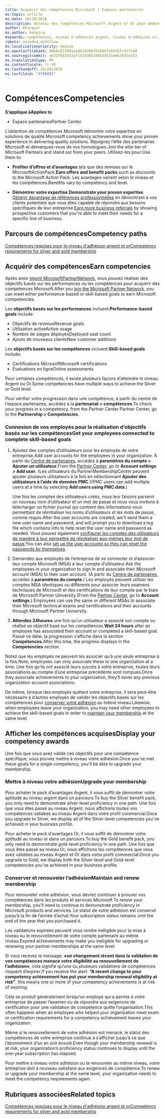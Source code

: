 ```yaml
---
title: Acquérir des compétences Microsoft | Espaces partenaires
ms.topic: article
ms.date: 10/29/2018
description: Obtenez des compétences Microsoft Argent et Or pour démontrer votre expertise en solutions de qualité dans un domaine d’activités spécialisé
author: KPacquer
ms.author: kenpacq
keywords: compétences, niveau d'adhésion argent, niveau d'adhésion or, mpn, MAPS, compétences, avantages, objectifs de performance, objectifs de compétence
robots: noindex,nofollow
ms.localizationpriority: medium
ms.openlocfilehash: 98b8c837001ee8b24288f658d6fe0355fc91fc40
ms.sourcegitcommit: ed22f6825d3af1d19385198b4d511e4b39d5e353
ms.translationtype: MT
ms.contentlocale: fr-FR
ms.lasthandoff: 10/29/2018
ms.locfileid: "5796892"
---
```

<!--
•   FWLink https://go.microsoft.com/fwlink/?linkid=851080 : top of page
•   FWLink https://go.microsoft.com/fwlink/?linkid=851281: top of page (duplicate)
•   FWLink https://go.microsoft.com/fwlink/?linkid=851079: Competencies (#attainment_paths)
•   FWLink https://go.microsoft.com/fwlink/?linkid=851081: Maintain and renew membership (#maintain_membership)
•   FWLink https://go.microsoft.com/fwlink/?linkid=851082: Get your employees connected to complete skill-based goals (#associating_achievements)
•   FWLink https://go.microsoft.com/fwlink/?linkid=851083 : Achievement overrides (#achievement_override)
•   FWLink: https://go.microsoft.com/fwlink/?linkid=851236: UI link, goes to the place where you import new users. Temporarily points to the Partner Center homepage.
•   FWLink: https://go.microsoft.com/fwlink/?linkid=851607 :Will go to the docs page for Silver/Gold competency achievements. Currently goes to https://partnercenter.microsoft.com/partner/cloud-solution-provider 

 -->

# <a name="competencies"></a><span data-ttu-id="e5892-104">Compétences</span><span class="sxs-lookup"><span data-stu-id="e5892-104">Competencies</span></span>

**<span data-ttu-id="e5892-105">S’applique à</span><span class="sxs-lookup"><span data-stu-id="e5892-105">Applies to</span></span>**
-  <span data-ttu-id="e5892-106">Espace partenaires</span><span class="sxs-lookup"><span data-stu-id="e5892-106">Partner Center</span></span>

<span data-ttu-id="e5892-107">L’obtention de compétences Microsoft démontre votre expertise en solutions de qualité.</span><span class="sxs-lookup"><span data-stu-id="e5892-107">Microsoft competency achievements show your proven experience in delivering quality solutions.</span></span> <span data-ttu-id="e5892-108">Rejoignez l’élite des partenaires Microsoft et démarquez-vous de vos homologues.</span><span class="sxs-lookup"><span data-stu-id="e5892-108">Join the elite tier of Microsoft Partners and stand out from your peers.</span></span> <span data-ttu-id="e5892-109">Utilisez-les pour:</span><span class="sxs-lookup"><span data-stu-id="e5892-109">Use them to:</span></span> 

*  <span data-ttu-id="e5892-110">**Profiter d’offres et d’avantages** tels que des remises sur le MicrosoftActionPack.</span><span class="sxs-lookup"><span data-stu-id="e5892-110">**Earn offers and benefit packs** such as discounts to the Microsoft Action Pack.</span></span> <span data-ttu-id="e5892-111">Les avantages varient selon le niveau et les compétences.</span><span class="sxs-lookup"><span data-stu-id="e5892-111">Benefits vary by competency and level.</span></span> 

*  <span data-ttu-id="e5892-112">**Démontrer votre expertise**.</span><span class="sxs-lookup"><span data-stu-id="e5892-112">**Demonstrate your proven expertise**.</span></span> <span data-ttu-id="e5892-113">[Obtenir davantage de références professionnelles](referrals.md) en démontrant à vos clients potentiels que vous êtes capable de répondre aux besoins spécifiques de leur entreprise.</span><span class="sxs-lookup"><span data-stu-id="e5892-113">[Earn more business referrals](referrals.md) by showing prospective customers that you're able to meet their needs for a specific line of business.</span></span>

## <a href="" id="attainment_paths"></a> <span data-ttu-id="e5892-114">Parcours de compétences</span><span class="sxs-lookup"><span data-stu-id="e5892-114">Competency paths</span></span>

[<span data-ttu-id="e5892-115">Compétences requises pour le niveau d'adhésion argent et or</span><span class="sxs-lookup"><span data-stu-id="e5892-115">Competency requirements for silver and gold membership</span></span>](learn-about-competencies.md)

## <a name="earn-competencies"></a><span data-ttu-id="e5892-116">Acquérir des compétences</span><span class="sxs-lookup"><span data-stu-id="e5892-116">Earn competencies</span></span>

<span data-ttu-id="e5892-117">Après avoir [rejoint MicrosoftPartnerNetwork](mpn-overview.md), vous pouvez réaliser des objectifs basés sur les performances ou les compétences pour acquérir des compétences Microsoft.</span><span class="sxs-lookup"><span data-stu-id="e5892-117">After you [join the Microsoft Partner Network](mpn-overview.md), you can meet either performance-based or skill-based goals to earn Microsoft competencies.</span></span> 

<span data-ttu-id="e5892-118">Les **objectifs basés sur les performances** incluent:</span><span class="sxs-lookup"><span data-stu-id="e5892-118">**Performance-based goals** include:</span></span> 
* <span data-ttu-id="e5892-119">Objectifs de revenus</span><span class="sxs-lookup"><span data-stu-id="e5892-119">Revenue goals</span></span>
* <span data-ttu-id="e5892-120">Utilisation active</span><span class="sxs-lookup"><span data-stu-id="e5892-120">Active usage</span></span>
* <span data-ttu-id="e5892-121">Nombre de sièges déployés</span><span class="sxs-lookup"><span data-stu-id="e5892-121">Deployed seat count</span></span>
* <span data-ttu-id="e5892-122">Ajouts de nouveaux clients</span><span class="sxs-lookup"><span data-stu-id="e5892-122">New customer additions</span></span>

<span data-ttu-id="e5892-123">Les **objectifs basés sur les compétences** incluent:</span><span class="sxs-lookup"><span data-stu-id="e5892-123">**Skill-based goals** include:</span></span> 
* <span data-ttu-id="e5892-124">Certifications Microsoft</span><span class="sxs-lookup"><span data-stu-id="e5892-124">Microsoft certifications</span></span>
* <span data-ttu-id="e5892-125">Évaluations en ligne</span><span class="sxs-lookup"><span data-stu-id="e5892-125">Online assessments</span></span> 

<span data-ttu-id="e5892-126">Pour certaines compétences, il existe plusieurs façons d’atteindre le niveau Argent ou Or.</span><span class="sxs-lookup"><span data-stu-id="e5892-126">Some competencies have multiple ways to achieve the Silver or Gold level.</span></span>

<span data-ttu-id="e5892-127">Pour vérifier votre progression dans une compétence, à partir du centre de l’espace partenaires, accédez à la **partenariat > compétences**.</span><span class="sxs-lookup"><span data-stu-id="e5892-127">To check your progress in a competency, from the Partner Center Partner Center, go to the **Partnership > Competencies**.</span></span> 

### <a href="" id="associating_achievements"></a><span data-ttu-id="e5892-128">Connexion de vos employés pour la réalisation d’objectifs basés sur les compétences</span><span class="sxs-lookup"><span data-stu-id="e5892-128">Get your employees connected to complete skill-based goals</span></span>

1.  <span data-ttu-id="e5892-129">Ajoutez des comptes d’utilisateurs pour les employés de votre entreprise.</span><span class="sxs-lookup"><span data-stu-id="e5892-129">Add user accounts for the employees in your organization.</span></span> <span data-ttu-id="e5892-130">À partir du [Centre de partenaires](http://partnercenter.microsoft.com), accédez à **paramètres du compte > Ajouter un utilisateur**.</span><span class="sxs-lookup"><span data-stu-id="e5892-130">From the [Partner Center](http://partnercenter.microsoft.com), go to **Account settings > Add user**.</span></span> <span data-ttu-id="e5892-131">(Les utilisateurs du PartnerMembershipCenter peuvent ajouter plusieurs utilisateurs à la fois en sélectionnant **Ajouter des utilisateurs à l’aide de données PMC**.)</span><span class="sxs-lookup"><span data-stu-id="e5892-131">(PMC users can add multiple users at a time by selecting **Add users using PMC data**.)</span></span>

    <span data-ttu-id="e5892-132">Une fois les comptes des utilisateurs créés, nous leur faisons parvenir un nouveau nom d’utilisateur et un mot de passe et nous vous invitons à télécharger un fichier journal qui contient des informations vous permettant de réinitialiser les noms d’utilisateurs et les mots de passe, comme requis.</span><span class="sxs-lookup"><span data-stu-id="e5892-132">After the user accounts are created, we'll send them a new user name and password, and will prompt you to download a log file which contains info to help reset the user name and password as needed.</span></span> <span data-ttu-id="e5892-133">Vous pouvez également [configurer les comptes des utilisateurs de manière à leur permettre de réinitialiser eux-mêmes leur mot de passe](https://docs.microsoft.com/en-us/azure/active-directory/active-directory-passwords-getting-started).</span><span class="sxs-lookup"><span data-stu-id="e5892-133">You can also [set up the user accounts so they can reset the passwords by themselves](https://docs.microsoft.com/en-us/azure/active-directory/active-directory-passwords-getting-started).</span></span>

2. <span data-ttu-id="e5892-134">Demandez aux employés de l’entreprise de se connecter et d’associer leur compte Microsoft (MSA) à leur compte d’utilisateur.</span><span class="sxs-lookup"><span data-stu-id="e5892-134">Ask the employees in your organization to sign in and associate their Microsoft account (MSA) to their user account.</span></span> <span data-ttu-id="e5892-135">(À partir du [Centre de partenaires](http://partnercenter.microsoft.com), accédez à **paramètres du compte**.) Les employés peuvent utiliser les comptes MSA identiques ou différents pour associer leurs examens techniques de Microsoft et des certifications de leur compte par le biais de Microsoft Partner University.</span><span class="sxs-lookup"><span data-stu-id="e5892-135">(From the [Partner Center](http://partnercenter.microsoft.com), go to **Account settings**.) Employees can use the same or different MSAs to associate their Microsoft technical exams and certifications and their accounts through Microsoft Partner University.</span></span>

3.  <span data-ttu-id="e5892-136">**Attendez 24heures** une fois qu’un utilisateur a associé son compte ou réalisé un objectif basé sur les compétences.</span><span class="sxs-lookup"><span data-stu-id="e5892-136">**Wait 24 hours** after an employee has associated their account or completed a skill-based goal.</span></span> <span data-ttu-id="e5892-137">Passé ce délai, la progression s’affiche dans la section **Compétences**.</span><span class="sxs-lookup"><span data-stu-id="e5892-137">After this time, the progress displays in the **Competencies** section.</span></span>

<span data-ttu-id="e5892-138">Notez que les employés ne peuvent les associer qu’à une seule entreprise à la fois.</span><span class="sxs-lookup"><span data-stu-id="e5892-138">Note, employees can only associate these to one organization at a time.</span></span> <span data-ttu-id="e5892-139">Une fois qu’ils ont associé leurs succès à votre entreprise, toutes leurs associations au compte d’une entreprise précédente sont rompues.</span><span class="sxs-lookup"><span data-stu-id="e5892-139">Once they associate achievements to your organization, they’ll sever any previous organization account associations.</span></span>

<span data-ttu-id="e5892-140">De même, lorsque des employés quittent votre entreprise, il sera peut-être nécessaire à d’autres employés de valider les objectifs basés sur les compétences pour [conserver votre adhésion](#maintaining_membership) au même niveau.</span><span class="sxs-lookup"><span data-stu-id="e5892-140">Likewise, when employees leave your organization, you may need other employees to achieve the skill-based goals in order to [maintain your membership](#maintaining_membership) at the same level.</span></span>

## <a name="display-your-competency-awards"></a><span data-ttu-id="e5892-141">Afficher les compétences acquises</span><span class="sxs-lookup"><span data-stu-id="e5892-141">Display your competency awards</span></span>

<span data-ttu-id="e5892-142">Une fois que vous avez validé ces objectifs pour une compétence spécifique, vous pouvez mettre à niveau votre adhésion.</span><span class="sxs-lookup"><span data-stu-id="e5892-142">Once you've met these goals for a single competency, you'll be able to upgrade your membership.</span></span>

### <a name="upgrade-your-membership"></a><span data-ttu-id="e5892-143">Mettre à niveau votre adhésion</span><span class="sxs-lookup"><span data-stu-id="e5892-143">Upgrade your membership</span></span>

<span data-ttu-id="e5892-144">Pour acheter le pack d’avantages Argent, il vous suffit de démontrer votre aptitude au niveau argent dans un parcours.</span><span class="sxs-lookup"><span data-stu-id="e5892-144">To buy the Silver benefit pack, you only need to demonstrate silver-level proficiency in one path.</span></span> <span data-ttu-id="e5892-145">Une fois que vous êtes passé au niveau Argent, nous affichons toutes vos compétences validées au niveau Argent dans votre profil commercial.</span><span class="sxs-lookup"><span data-stu-id="e5892-145">Once you upgrade to Silver, we display all of the Silver-level competencies you’ve achieved in your business profile.</span></span> 

<span data-ttu-id="e5892-146">Pour acheter le pack d’avantages Or, il vous suffit de démontrer votre aptitude au niveau or dans un parcours.</span><span class="sxs-lookup"><span data-stu-id="e5892-146">To buy the Gold benefit pack, you only need to demonstrate gold-level proficiency in one path.</span></span> <span data-ttu-id="e5892-147">Une fois que vous êtes passé au niveau Or, nous affichons les compétences que vous avez validées au niveau Argent et Or dans votre profil commercial.</span><span class="sxs-lookup"><span data-stu-id="e5892-147">Once you upgrade to Gold, we display both the Silver-level and Gold-level competencies you’ve achieved in your business profile.</span></span> 

### <a href="" id="maintain_membership"></a> <span data-ttu-id="e5892-148">Conserver et renouveler l’adhésion</span><span class="sxs-lookup"><span data-stu-id="e5892-148">Maintain and renew membership</span></span>

<span data-ttu-id="e5892-149">Pour renouveler votre adhésion, vous devrez continuer à prouver vos compétences dans les produits et services Microsoft.</span><span class="sxs-lookup"><span data-stu-id="e5892-149">To renew your membership, you’ll need to continue to demonstrate proficiency in Microsoft products and services.</span></span> <span data-ttu-id="e5892-150">Le statut de votre adhésion est conservé jusqu’à la fin de l’année d’achat.</span><span class="sxs-lookup"><span data-stu-id="e5892-150">Your subscription status remains until the end of the year that you purchased it.</span></span>

<span data-ttu-id="e5892-151">Les validations expirées peuvent vous rendre inéligible pour la mise à niveau ou le renouvellement de votre compte partenaire au même niveau.</span><span class="sxs-lookup"><span data-stu-id="e5892-151">Expired achievements may make you ineligible for upgrading or renewing your partner memberships at the same level.</span></span> 

<span data-ttu-id="e5892-152">Si vous recevez le message: **«un changement récent dans la validation de vos compétences menace votre éligibilité au renouvellement de l’adhésion»**, cela signifie qu’une ou plusieurs validations de compétences risquent d’expirer.</span><span class="sxs-lookup"><span data-stu-id="e5892-152">If you receive the alert: **“A recent change to your competency achievement has put your membership renewal eligibility at risk”**, this means one or more of your competency achievements is at risk of expiring.</span></span> 

<span data-ttu-id="e5892-153">Cela se produit généralement lorsqu’un employé qui a permis à votre entreprise de passer l’examen ou de répondre aux exigences de certification pour une validation de compétence quitte l’organisation.</span><span class="sxs-lookup"><span data-stu-id="e5892-153">This often happens when an employee who helped your organization meet exam or certification requirements for a competency achievement leaves your organization.</span></span> 

<span data-ttu-id="e5892-154">Même si le renouvellement de votre adhésion est menacé, le statut des compétences de votre entreprise continue à s’afficher jusqu’à ce que l’abonnement d’un an soit écoulé.</span><span class="sxs-lookup"><span data-stu-id="e5892-154">Even though your membership renewal is at risk, your organization’s proficiency status continues to display until the one-year subscription has elapsed.</span></span>

<span data-ttu-id="e5892-155">Pour mettre à niveau votre adhésion ou la renouveler au même niveau, votre entreprise doit à nouveau satisfaire aux exigences de compétence.</span><span class="sxs-lookup"><span data-stu-id="e5892-155">To renew or upgrade your membership at the same level, your organization needs to meet the competency requirements again.</span></span>

## <a name="related-topics"></a><span data-ttu-id="e5892-156">Rubriques associées</span><span class="sxs-lookup"><span data-stu-id="e5892-156">Related topics</span></span>

[<span data-ttu-id="e5892-157">Compétences requises pour le niveau d'adhésion argent et or</span><span class="sxs-lookup"><span data-stu-id="e5892-157">Competency requirements for silver and gold membership</span></span>](learn-about-competencies.md)